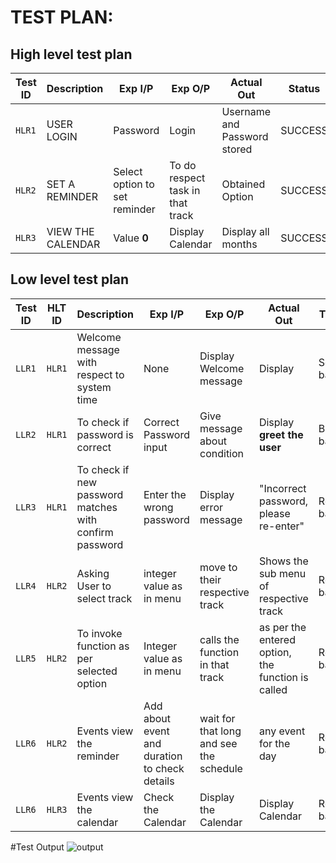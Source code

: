 # TEST PLAN:

## High level test plan

| **Test ID** | **Description**                                              | **Exp I/P** | **Exp O/P** | **Actual Out** |**Status**|**Type Of Test**  |    
|-------------|--------------------------------------------------------------|------------|-------------|----------------|-----------|-------|
|  `HLR1`       |USER LOGIN   | Password |Login |Username and Password stored|SUCCESS|Requirement based |
|  `HLR2`       |SET A REMINDER| Select option to set reminder|To do respect task in that track |Obtained Option  |SUCCESS  |Requirement based |
|`HLR3`  | VIEW THE CALENDAR  |Value **0**|Display Calendar |Display all months |SUCCESS| Requirement based|

## Low level test plan

|**Test ID** | **HLT ID** | **Description** | **Exp I/P** | **Exp O/P** | **Actual Out** | **Type of test**|
|--------|--------|-------------|---------|---------|------------|-------------|
|`LLR1`  |`HLR1`  | Welcome message with respect to system time  |None| Display Welcome message | Display | Scenario based|
|`LLR2` | `HLR1` | To check if password is correct | Correct Password input| Give message about condition |Display **greet the user**| Boundary based|
|`LLR3` | `HLR1` | To check if new password matches with confirm password |Enter the wrong password | Display error message |"Incorrect password, please re-enter" | Requirement based|
|`LLR4`|`HLR2`|Asking User to select track| integer value as in menu| move to their respective track| Shows the sub menu of respective track| Requirement based|
|`LLR5`|`HLR2`| To invoke function as per selected option|Integer value as in menu| calls the function in that track| as per the entered option, the function is called| Requirement based|
|`LLR6`|`HLR2`| Events view the reminder | Add about event and duration to check details| wait for that long and see the schedule| any event for the day | Requirement based |
|`LLR6`|`HLR3`| Events view the calendar | Check the Calendar| Display the Calendar| Display Calendar | Requirement based |


#Test Output
![output](https://github.com/ajith-io/geek_squads/blob/main/4_Test_plan/testing%20output.png)
